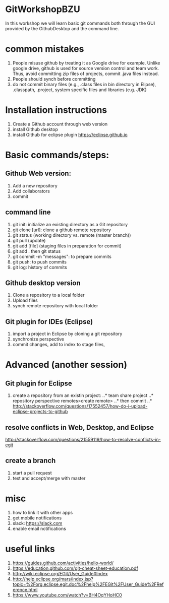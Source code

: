# GitWorkshopBZU
In this workshop we will learn basic git commands both through the GUI provided by the GithubDesktop and the command line.

# common mistakes
1. People misuse github by treating it as Google drive for example. Unlike google drive, github is used for source version control and team work. Thus, avoid committing zip files of projects, commit .java files instead.
2. People should synch before committing 
3. do not commit binary files (e.g., .class files in bin directory in Elipse), .classpath, .project, system specific files and libraries (e.g. JDK) 

# Installation instructions 
1. Create a Github account through web version
2. install Github desktop
3. install Github for eclipse plugin
https://eclipse.github.io

# Basic commands/steps:
## Github Web version:
1. Add a new repository
2. Add collaborators
3. commit

## command line
1. git init: initialize an existing directory as a Git repository
2. git clone [url]: clone a github remote repository
3. git status (working directory vs. remote (master branch))
4. git pull (update)
5. git add [file] (staging files in preparation for commit)
6. git add . then git status
7. git commit -m "messages": to prepare commits
8. git push: to push commits
9. git log: history of commits

## Github desktop version
1. Clone a repository to a local folder 
2. Upload files
3. synch remote repository with local folder

## Git plugin for IDEs (Eclipse)
1. import a project in Eclipse by cloning a git repository 
2. synchronize perspective 
3. commit changes, add to index to stage files, 

# Advanced (another session)
## Git plugin for Eclipse 
1. create a repository from an existin project: 
..* team share project
..* repository perspective remotes>create remote>
..* then commit 
..* http://stackoverflow.com/questions/17552457/how-do-i-upload-eclipse-projects-to-github

## resolve conflicts in Web, Desktop, and Eclipse
 http://stackoverflow.com/questions/21559119/how-to-resolve-conflicts-in-egit
## create a branch
1. start a pull request
2. test and accept/merge with master

# misc
1. how to link it with other apps
2. get mobile notifications
3. slack: https://slack.com
4. enable email notifications

# useful links
1. https://guides.github.com/activities/hello-world/
2. https://education.github.com/git-cheat-sheet-education.pdf
3. http://wiki.eclipse.org/EGit/User_Guide#Index
4. http://help.eclipse.org/mars/index.jsp?topic=%2Forg.eclipse.egit.doc%2Fhelp%2FEGit%2FUser_Guide%2FReference.html
5. https://www.youtube.com/watch?v=BH4OqYHoHC0
